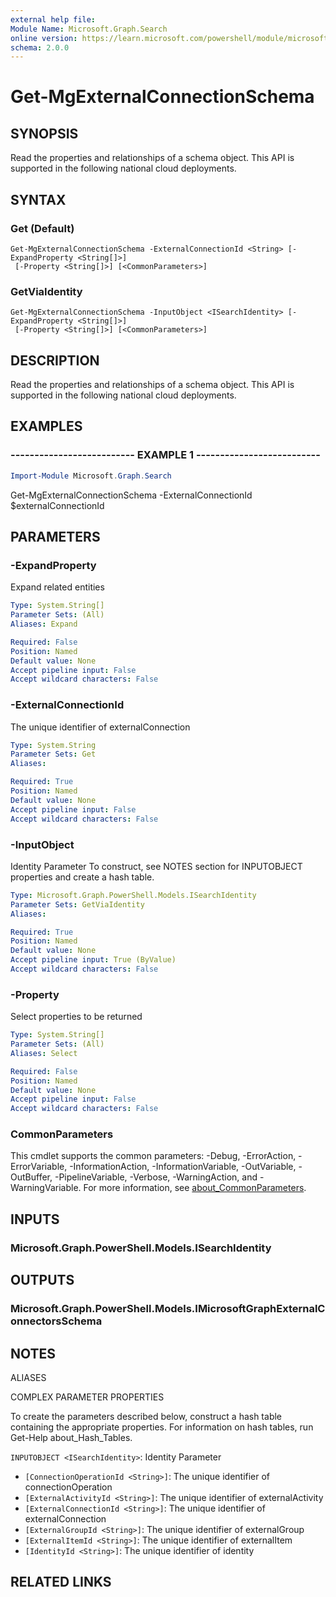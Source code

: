 ```yaml
---
external help file:
Module Name: Microsoft.Graph.Search
online version: https://learn.microsoft.com/powershell/module/microsoft.graph.search/get-mgexternalconnectionschema
schema: 2.0.0
---
```


# Get-MgExternalConnectionSchema

## SYNOPSIS
Read the properties and relationships of a schema object.
This API is supported in the following national cloud deployments.

## SYNTAX

### Get (Default)
```
Get-MgExternalConnectionSchema -ExternalConnectionId <String> [-ExpandProperty <String[]>]
 [-Property <String[]>] [<CommonParameters>]
```

### GetViaIdentity
```
Get-MgExternalConnectionSchema -InputObject <ISearchIdentity> [-ExpandProperty <String[]>]
 [-Property <String[]>] [<CommonParameters>]
```

## DESCRIPTION
Read the properties and relationships of a schema object.
This API is supported in the following national cloud deployments.

## EXAMPLES

### -------------------------- EXAMPLE 1 --------------------------
```powershell
Import-Module Microsoft.Graph.Search
```

Get-MgExternalConnectionSchema -ExternalConnectionId $externalConnectionId

## PARAMETERS

### -ExpandProperty
Expand related entities

```yaml
Type: System.String[]
Parameter Sets: (All)
Aliases: Expand

Required: False
Position: Named
Default value: None
Accept pipeline input: False
Accept wildcard characters: False
```

### -ExternalConnectionId
The unique identifier of externalConnection

```yaml
Type: System.String
Parameter Sets: Get
Aliases:

Required: True
Position: Named
Default value: None
Accept pipeline input: False
Accept wildcard characters: False
```

### -InputObject
Identity Parameter
To construct, see NOTES section for INPUTOBJECT properties and create a hash table.

```yaml
Type: Microsoft.Graph.PowerShell.Models.ISearchIdentity
Parameter Sets: GetViaIdentity
Aliases:

Required: True
Position: Named
Default value: None
Accept pipeline input: True (ByValue)
Accept wildcard characters: False
```

### -Property
Select properties to be returned

```yaml
Type: System.String[]
Parameter Sets: (All)
Aliases: Select

Required: False
Position: Named
Default value: None
Accept pipeline input: False
Accept wildcard characters: False
```

### CommonParameters
This cmdlet supports the common parameters: -Debug, -ErrorAction, -ErrorVariable, -InformationAction, -InformationVariable, -OutVariable, -OutBuffer, -PipelineVariable, -Verbose, -WarningAction, and -WarningVariable. For more information, see [about_CommonParameters](http://go.microsoft.com/fwlink/?LinkID=113216).

## INPUTS

### Microsoft.Graph.PowerShell.Models.ISearchIdentity

## OUTPUTS

### Microsoft.Graph.PowerShell.Models.IMicrosoftGraphExternalConnectorsSchema

## NOTES

ALIASES

COMPLEX PARAMETER PROPERTIES

To create the parameters described below, construct a hash table containing the appropriate properties. For information on hash tables, run Get-Help about_Hash_Tables.


`INPUTOBJECT <ISearchIdentity>`: Identity Parameter
  - `[ConnectionOperationId <String>]`: The unique identifier of connectionOperation
  - `[ExternalActivityId <String>]`: The unique identifier of externalActivity
  - `[ExternalConnectionId <String>]`: The unique identifier of externalConnection
  - `[ExternalGroupId <String>]`: The unique identifier of externalGroup
  - `[ExternalItemId <String>]`: The unique identifier of externalItem
  - `[IdentityId <String>]`: The unique identifier of identity

## RELATED LINKS

